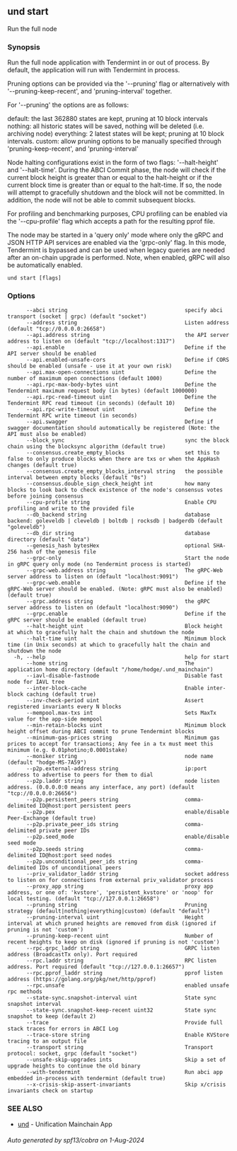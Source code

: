 ## und start

Run the full node

### Synopsis

Run the full node application with Tendermint in or out of process. By
default, the application will run with Tendermint in process.

Pruning options can be provided via the '--pruning' flag or alternatively with '--pruning-keep-recent', and
'pruning-interval' together.

For '--pruning' the options are as follows:

default: the last 362880 states are kept, pruning at 10 block intervals
nothing: all historic states will be saved, nothing will be deleted (i.e. archiving node)
everything: 2 latest states will be kept; pruning at 10 block intervals.
custom: allow pruning options to be manually specified through 'pruning-keep-recent', and 'pruning-interval'

Node halting configurations exist in the form of two flags: '--halt-height' and '--halt-time'. During
the ABCI Commit phase, the node will check if the current block height is greater than or equal to
the halt-height or if the current block time is greater than or equal to the halt-time. If so, the
node will attempt to gracefully shutdown and the block will not be committed. In addition, the node
will not be able to commit subsequent blocks.

For profiling and benchmarking purposes, CPU profiling can be enabled via the '--cpu-profile' flag
which accepts a path for the resulting pprof file.

The node may be started in a 'query only' mode where only the gRPC and JSON HTTP
API services are enabled via the 'grpc-only' flag. In this mode, Tendermint is
bypassed and can be used when legacy queries are needed after an on-chain upgrade
is performed. Note, when enabled, gRPC will also be automatically enabled.


```
und start [flags]
```

### Options

```
      --abci string                                     specify abci transport (socket | grpc) (default "socket")
      --address string                                  Listen address (default "tcp://0.0.0.0:26658")
      --api.address string                              the API server address to listen on (default "tcp://localhost:1317")
      --api.enable                                      Define if the API server should be enabled
      --api.enabled-unsafe-cors                         Define if CORS should be enabled (unsafe - use it at your own risk)
      --api.max-open-connections uint                   Define the number of maximum open connections (default 1000)
      --api.rpc-max-body-bytes uint                     Define the Tendermint maximum request body (in bytes) (default 1000000)
      --api.rpc-read-timeout uint                       Define the Tendermint RPC read timeout (in seconds) (default 10)
      --api.rpc-write-timeout uint                      Define the Tendermint RPC write timeout (in seconds)
      --api.swagger                                     Define if swagger documentation should automatically be registered (Note: the API must also be enabled)
      --block_sync                                      sync the block chain using the blocksync algorithm (default true)
      --consensus.create_empty_blocks                   set this to false to only produce blocks when there are txs or when the AppHash changes (default true)
      --consensus.create_empty_blocks_interval string   the possible interval between empty blocks (default "0s")
      --consensus.double_sign_check_height int          how many blocks to look back to check existence of the node's consensus votes before joining consensus
      --cpu-profile string                              Enable CPU profiling and write to the provided file
      --db_backend string                               database backend: goleveldb | cleveldb | boltdb | rocksdb | badgerdb (default "goleveldb")
      --db_dir string                                   database directory (default "data")
      --genesis_hash bytesHex                           optional SHA-256 hash of the genesis file
      --grpc-only                                       Start the node in gRPC query only mode (no Tendermint process is started)
      --grpc-web.address string                         The gRPC-Web server address to listen on (default "localhost:9091")
      --grpc-web.enable                                 Define if the gRPC-Web server should be enabled. (Note: gRPC must also be enabled) (default true)
      --grpc.address string                             the gRPC server address to listen on (default "localhost:9090")
      --grpc.enable                                     Define if the gRPC server should be enabled (default true)
      --halt-height uint                                Block height at which to gracefully halt the chain and shutdown the node
      --halt-time uint                                  Minimum block time (in Unix seconds) at which to gracefully halt the chain and shutdown the node
  -h, --help                                            help for start
      --home string                                     The application home directory (default "/home/hodge/.und_mainchain")
      --iavl-disable-fastnode                           Disable fast node for IAVL tree
      --inter-block-cache                               Enable inter-block caching (default true)
      --inv-check-period uint                           Assert registered invariants every N blocks
      --mempool.max-txs int                             Sets MaxTx value for the app-side mempool
      --min-retain-blocks uint                          Minimum block height offset during ABCI commit to prune Tendermint blocks
      --minimum-gas-prices string                       Minimum gas prices to accept for transactions; Any fee in a tx must meet this minimum (e.g. 0.01photino;0.0001stake)
      --moniker string                                  node name (default "hodge-MS-7A59")
      --p2p.external-address string                     ip:port address to advertise to peers for them to dial
      --p2p.laddr string                                node listen address. (0.0.0.0:0 means any interface, any port) (default "tcp://0.0.0.0:26656")
      --p2p.persistent_peers string                     comma-delimited ID@host:port persistent peers
      --p2p.pex                                         enable/disable Peer-Exchange (default true)
      --p2p.private_peer_ids string                     comma-delimited private peer IDs
      --p2p.seed_mode                                   enable/disable seed mode
      --p2p.seeds string                                comma-delimited ID@host:port seed nodes
      --p2p.unconditional_peer_ids string               comma-delimited IDs of unconditional peers
      --priv_validator_laddr string                     socket address to listen on for connections from external priv_validator process
      --proxy_app string                                proxy app address, or one of: 'kvstore', 'persistent_kvstore' or 'noop' for local testing. (default "tcp://127.0.0.1:26658")
      --pruning string                                  Pruning strategy (default|nothing|everything|custom) (default "default")
      --pruning-interval uint                           Height interval at which pruned heights are removed from disk (ignored if pruning is not 'custom')
      --pruning-keep-recent uint                        Number of recent heights to keep on disk (ignored if pruning is not 'custom')
      --rpc.grpc_laddr string                           GRPC listen address (BroadcastTx only). Port required
      --rpc.laddr string                                RPC listen address. Port required (default "tcp://127.0.0.1:26657")
      --rpc.pprof_laddr string                          pprof listen address (https://golang.org/pkg/net/http/pprof)
      --rpc.unsafe                                      enabled unsafe rpc methods
      --state-sync.snapshot-interval uint               State sync snapshot interval
      --state-sync.snapshot-keep-recent uint32          State sync snapshot to keep (default 2)
      --trace                                           Provide full stack traces for errors in ABCI Log
      --trace-store string                              Enable KVStore tracing to an output file
      --transport string                                Transport protocol: socket, grpc (default "socket")
      --unsafe-skip-upgrades ints                       Skip a set of upgrade heights to continue the old binary
      --with-tendermint                                 Run abci app embedded in-process with tendermint (default true)
      --x-crisis-skip-assert-invariants                 Skip x/crisis invariants check on startup
```

### SEE ALSO

* [und](und.md)	 - Unification Mainchain App

###### Auto generated by spf13/cobra on 1-Aug-2024
